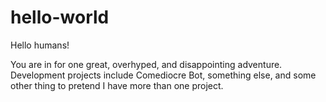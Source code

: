 # hello-world

Hello humans!

You are in for one great, overhyped, and disappointing adventure.
Development projects include Comediocre Bot, something else, and some other thing to pretend I have more than one project.
